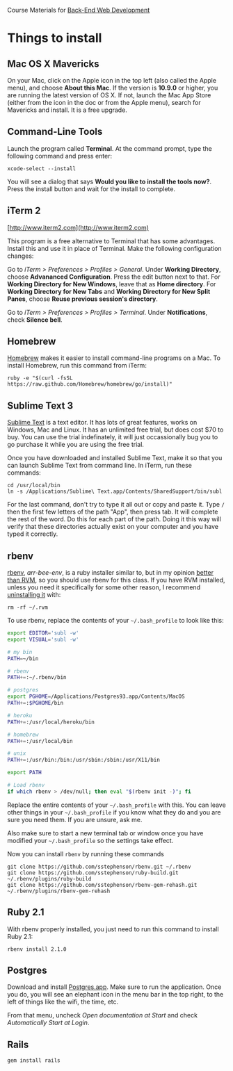 Course Materials for [Back-End Web Development](http://betamore.com/academy/back-end-web-development)

# Things to install

## Mac OS X Mavericks

On your Mac, click on the Apple icon in the top left (also called the Apple menu), and choose **About this Mac**. If the version is **10.9.0** or higher, you are running the latest version of OS X. If not, launch the Mac App Store (either from the icon in the doc or from the Apple menu), search for Mavericks and install. It is a free upgrade.

## Command-Line Tools

Launch the program called **Terminal**. At the command prompt, type the following command and press enter:

    xcode-select --install

You will see a dialog that says **Would you like to install the tools now?**. Press the install button and wait for the install to complete.

## iTerm 2

[http://www.iterm2.com](http://www.iterm2.com)

This program is a free alternative to Terminal that has some advantages. Install this and use it in place of Terminal. Make the following configuration changes:

Go to *iTerm > Preferences > Profiles > General*. Under **Working Directory**, choose **Advananced Configuration**. Press the edit button next to that. For **Working Directory for New Windows**, leave that as **Home directory**. For **Working Directory for New Tabs** and **Working Directory for New Split Panes**, choose **Reuse previous session's directory**.

Go to *iTerm > Preferences > Profiles > Terminal*. Under **Notifications**, check **Silence bell**.

## Homebrew

[Homebrew](http://brew.sh/) makes it easier to install command-line programs on a Mac. To install Homebrew, run this command from iTerm:

    ruby -e "$(curl -fsSL https://raw.github.com/Homebrew/homebrew/go/install)"

## Sublime Text 3

[Sublime Text](http://www.sublimetext.com/3) is a text editor. It has lots of great features, works on Windows, Mac and Linux. It has an unlimited free trial, but does cost $70 to buy. You can use the trial indefinately, it will just occassionally bug you to go purchase it while you are using the free trial.

Once you have downloaded and installed Sublime Text, make it so that you can launch Sublime Text from command line. In iTerm, run these commands:

    cd /usr/local/bin
    ln -s /Applications/Sublime\ Text.app/Contents/SharedSupport/bin/subl

For the last command, don't try to type it all out or copy and paste it. Type `/` then the first few letters of the path "App", then press tab. It will complete the rest of the word. Do this for each part of the path. Doing it this way will verify that these directories actually exist on your computer and you have typed it correctly.

## rbenv

[rbenv](https://github.com/sstephenson/rbenv), *arr-bee-env*, is a ruby installer similar to, but in my opinion [better than RVM](https://github.com/sstephenson/rbenv/wiki/Why-rbenv%3F), so you should use rbenv for this class. If you have RVM installed, unless you need it specifically for some other reason, I recommend [uninstalling it](http://rvm.io/support/faq#where-is-everything-installed-to-) with:

    rm -rf ~/.rvm

To use rbenv, replace the contents of your `~/.bash_profile` to look like this:

```bash
export EDITOR='subl -w'
export VISUAL='subl -w'

# my bin
PATH=~/bin

# rbenv
PATH+=:~/.rbenv/bin

# postgres
export PGHOME=/Applications/Postgres93.app/Contents/MacOS
PATH+=:$PGHOME/bin

# heroku
PATH+=:/usr/local/heroku/bin

# homebrew
PATH+=:/usr/local/bin

# unix
PATH+=:/usr/bin:/bin:/usr/sbin:/sbin:/usr/X11/bin

export PATH

# Load rbenv
if which rbenv > /dev/null; then eval "$(rbenv init -)"; fi
```

Replace the entire contents of your `~/.bash_profile` with this. You can leave other things in your `~/.bash_profile` if you know what they do and you are sure you need them. If you are unsure, ask me.

Also make sure to start a new terminal tab or window once you have modified your `~/.bash_profile` so the settings take effect.

Now you can install `rbenv` by running these commands

    git clone https://github.com/sstephenson/rbenv.git ~/.rbenv
    git clone https://github.com/sstephenson/ruby-build.git ~/.rbenv/plugins/ruby-build
    git clone https://github.com/sstephenson/rbenv-gem-rehash.git ~/.rbenv/plugins/rbenv-gem-rehash


## Ruby 2.1

With rbenv properly installed, you just need to run this command to install Ruby 2.1:

    rbenv install 2.1.0

## Postgres

Download and install [Postgres.app](http://postgresapp.com/). Make sure to run the application. Once you do, you will see an elephant icon in the menu bar in the top right, to the left of things like the wifi, the time, etc.

From that menu, uncheck *Open documentation at Start* and check *Automatically Start at Login*.

## Rails

    gem install rails
